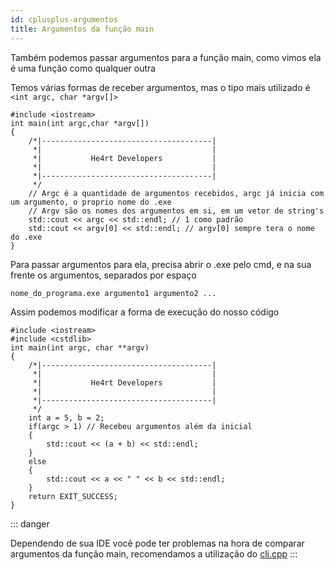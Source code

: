 ```yaml
---
id: cplusplus-argumentos
title: Argumentos da função main
---
```


Também podemos passar argumentos para a função main, como vimos ela é uma função como qualquer outra

Temos várias formas de receber argumentos, mas o tipo mais utilizado é `<int argc, char *argv[]>`

```cpp{0}
#include <iostream>
int main(int argc,char *argv[])
{
    /*|--------------------------------------|
     *|                                      |
     *|           He4rt Developers           |
     *|                                      |
     *|--------------------------------------|
     */
    // Argc é a quantidade de argumentos recebidos, argc já inicia com um argumento, o proprio nome do .exe
    // Argv são os nomes dos argumentos em si, em um vetor de string's
    std::cout << argc << std::endl; // 1 como padrão
    std::cout << argv[0] << std::endl; // argv[0] sempre tera o nome do .exe
}
```

Para passar argumentos para ela, precisa abrir o .exe pelo cmd, e na sua frente os argumentos, separados por espaço

`nome_do_programa.exe argumento1 argumento2 ...`

Assim podemos modificar a forma de execução do nosso código

```cpp{0}
#include <iostream>
#include <cstdlib>
int main(int argc, char **argv)
{
    /*|--------------------------------------|
     *|                                      |
     *|           He4rt Developers           |
     *|                                      |
     *|--------------------------------------|
     */
    int a = 5, b = 2;
    if(argc > 1) // Recebeu argumentos além da inicial
    {
        std::cout << (a + b) << std::endl;
    }
    else
    {
        std::cout << a << " " << b << std::endl;
    }
    return EXIT_SUCCESS;
}
```

::: danger

Dependendo de sua IDE você pode ter problemas na hora de comparar argumentos da função main, recomendamos a utilização do <a href="https://github.com/KoltesDigital/cli.cpp" target="_blank" rel="noreferrer">cli.cpp</a>
:::
